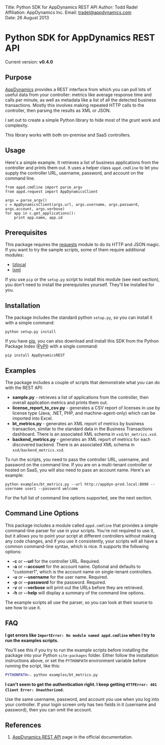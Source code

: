 Title:       Python SDK for AppDynamics REST API
Author:      Todd Radel  
Affiliation: AppDynamics Inc.
Email:       tradel@appdynamics.com  
Date:        26 August 2013  

# Python SDK for AppDynamics REST API

Current version: **v0.4.0**

## Purpose

[AppDynamics](http://www.appdynamics.com) provides a REST interface from which you can pull lots 
of useful data from your controller: metrics like average response time and calls per minute, as well
as metadata like a list of all the detected business transactions. Mostly this involves making 
repeated HTTP calls to the controller, then parsing the results as XML or JSON. 

I set out to create a simple Python library to hide most of the grunt work and complexity.

This library works with both on-premise and SaaS controllers.


## Usage

Here's a simple example. It retrieves a list of business applications from the controller
and prints them out. It uses a helper class `appd.cmdline` to let you supply the controller
URL, username, password, and account on the command line.

    from appd.cmdline import parse_argv
    from appd.request import AppDynamicsClient
    
    args = parse_argv()
    c = AppDynamicsClient(args.url, args.username, args.password, args.account, args.verbose)
    for app in c.get_applications():
        print app.name, app.id

## Prerequisites

This package requires the [requests](https://pypi.python.org/pypi/requests) module to do its HTTP and JSON
magic. If you want to try the sample scripts, some of them require additional modules:

* [tzlocal](https://pypi.python.org/pypi/tzlocal)
* [lxml](https://pypi.python.org/pypi/lxml)

If you use `pip` or the `setup.py` script to install this module (see next section), you don't need to install 
the prerequisites yourself. They'll be installed for you.


## Installation

The package includes the standard python `setup.py`, so you can install it with a simple command:

    python setup.py install

If you have [pip](https://pip.pypa.io/en/stable/), you can also download and install this SDK from the
Python Package Index ([PyPI](https://pypi.python.org/pypi)) with a single command:

    pip install AppDynamicsREST


## Examples

The package includes a couple of scripts that demonstrate what you can do with the REST API:

- **sample.py** - retrieves a list of applications from the controller, then overall application metrics
  and prints them out.
- **license_report_to_csv.py** - generates a CSV report of licenses in use by license type (Java, .NET, PHP,
  and machine-agent-only) which can be imported into Excel.
- **bt_metrics.py** - generates an XML report of metrics by business transaction, similar to the standard data in
  the Business Transactions dashboard. There is an associated XML schema in `xsd/bt_metrics.xsd`.
- **backend_metrics.py** - generates an XML report of metrics for each discovered backend. There is an associated
  XML schema in `xsd/backend_metrics.xsd`.

To run the scripts, you need to pass the controller URL, username, and password on the command line. If you are on
a multi-tenant controller or hosted on SaaS, you will also need to pass an account name. Here's an example:

    python examples/bt_metrics.py --url http://appdyn-prod.local:8090 --username user1 --password welcome

For the full list of command line options supported, see the next section.


## Command Line Options

This package includes a module called `appd.cmdline` that provides a simple command-line parser for use
in your scripts. You're not required to use it, but it allows you to point your script at different controllers
without making any code changes, and if you use it consistently, your scripts will all have a common
command-line syntax, which is nice. It supports the following options:

- **-c** or **--url** for the controller URL. Required.
- **-a** or **--account** for the account name. Optional and defaults to "customer1", which is the account
  name on single-tenant controllers.
- **-u** or **--username** for the user name. Required.
- **-p** or **--password** for the password. Required.
- **-v** or **--verbose** will print out the URLs before they are retrieved.
- **-h** or **--help** will display a summary of the command line options.

The example scripts all use the parser, so you can look at their source to see how to use it.


## FAQ

**I get errors like `ImportError: No module named appd.cmdline` when I try to run the examples scripts.**

You'll see this if you try to run the example scripts before installing the package into your Python `site-packages`
folder. Either follow the installation instructions above, or set the `PYTHONPATH` environment variable before
running the script, like this:

``` bash
PYTHONPATH=. python examples/bt_metrics.py
```

**I can't seem to get the authentication right. I keep getting `HTTPError: 401 Client Error: Unauthorized`.**

Use the same username, password, and account you use when you log into your controller. If your login screen
only has two fields in it (username and password), then you can omit the account.


## References

1. [AppDynamics REST API](http://docs.appdynamics.com/display/PRO12S/Use+the+AppDynamics+REST+API)
   page in the official documentation.

